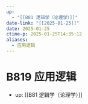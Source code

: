 ```yaml
---
up:
  - "[[B81 逻辑学（论理学）]]"
date-link: "[[2025-01-25]]"
date: 2025-01-25
ctime-p: 2025-01-25T14:35:12
aliases:
  - 应用逻辑
---
```


# B819 应用逻辑

- up: [[B81 逻辑学（论理学）]]
